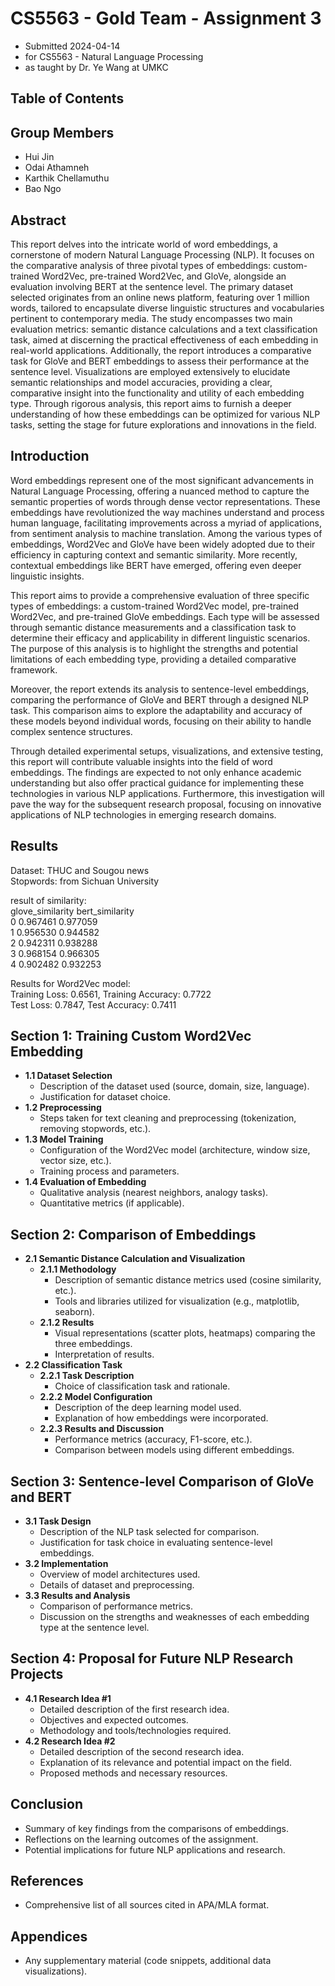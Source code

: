 # CS5563 - Gold Team - Assignment 3

- Submitted 2024-04-14
- for CS5563 - Natural Language Processing
- as taught by Dr. Ye Wang at UMKC

## Table of Contents

## Group Members

- Hui Jin
- Odai Athamneh
- Karthik Chellamuthu
- Bao Ngo

## Abstract

This report delves into the intricate world of word embeddings, a cornerstone of modern Natural Language Processing (NLP). It focuses on the comparative analysis of three pivotal types of embeddings: custom-trained Word2Vec, pre-trained Word2Vec, and GloVe, alongside an evaluation involving BERT at the sentence level. The primary dataset selected originates from an online news platform, featuring over 1 million words, tailored to encapsulate diverse linguistic structures and vocabularies pertinent to contemporary media. The study encompasses two main evaluation metrics: semantic distance calculations and a text classification task, aimed at discerning the practical effectiveness of each embedding in real-world applications. Additionally, the report introduces a comparative task for GloVe and BERT embeddings to assess their performance at the sentence level. Visualizations are employed extensively to elucidate semantic relationships and model accuracies, providing a clear, comparative insight into the functionality and utility of each embedding type. Through rigorous analysis, this report aims to furnish a deeper understanding of how these embeddings can be optimized for various NLP tasks, setting the stage for future explorations and innovations in the field.

## Introduction

Word embeddings represent one of the most significant advancements in Natural Language Processing, offering a nuanced method to capture the semantic properties of words through dense vector representations. These embeddings have revolutionized the way machines understand and process human language, facilitating improvements across a myriad of applications, from sentiment analysis to machine translation. Among the various types of embeddings, Word2Vec and GloVe have been widely adopted due to their efficiency in capturing context and semantic similarity. More recently, contextual embeddings like BERT have emerged, offering even deeper linguistic insights.

This report aims to provide a comprehensive evaluation of three specific types of embeddings: a custom-trained Word2Vec model, pre-trained Word2Vec, and pre-trained GloVe embeddings. Each type will be assessed through semantic distance measurements and a classification task to determine their efficacy and applicability in different linguistic scenarios. The purpose of this analysis is to highlight the strengths and potential limitations of each embedding type, providing a detailed comparative framework.

Moreover, the report extends its analysis to sentence-level embeddings, comparing the performance of GloVe and BERT through a designed NLP task. This comparison aims to explore the adaptability and accuracy of these models beyond individual words, focusing on their ability to handle complex sentence structures.

Through detailed experimental setups, visualizations, and extensive testing, this report will contribute valuable insights into the field of word embeddings. The findings are expected to not only enhance academic understanding but also offer practical guidance for implementing these technologies in various NLP applications. Furthermore, this investigation will pave the way for the subsequent research proposal, focusing on innovative applications of NLP technologies in emerging research domains.

## Results

Dataset: THUC and Sougou news<br/>
Stopwords: from Sichuan University<br/>


result of similarity:<br/>
   glove_similarity  bert_similarity<br/>
0          0.967461         0.977059<br/>
1          0.956530         0.944582<br/>
2          0.942311         0.938288<br/>
3          0.968154         0.966305<br/>
4          0.902482         0.932253<br/>

Results for Word2Vec model:<br/>
Training Loss: 0.6561, Training Accuracy: 0.7722<br/>
Test Loss: 0.7847, Test Accuracy: 0.7411<br/>


## Section 1: Training Custom Word2Vec Embedding
- **1.1 Dataset Selection**
  - Description of the dataset used (source, domain, size, language).
  - Justification for dataset choice.
- **1.2 Preprocessing**
  - Steps taken for text cleaning and preprocessing (tokenization, removing stopwords, etc.).
- **1.3 Model Training**
  - Configuration of the Word2Vec model (architecture, window size, vector size, etc.).
  - Training process and parameters.
- **1.4 Evaluation of Embedding**
  - Qualitative analysis (nearest neighbors, analogy tasks).
  - Quantitative metrics (if applicable).

## Section 2: Comparison of Embeddings
- **2.1 Semantic Distance Calculation and Visualization**
  - **2.1.1 Methodology**
    - Description of semantic distance metrics used (cosine similarity, etc.).
    - Tools and libraries utilized for visualization (e.g., matplotlib, seaborn).
  - **2.1.2 Results**
    - Visual representations (scatter plots, heatmaps) comparing the three embeddings.
    - Interpretation of results.
- **2.2 Classification Task**
  - **2.2.1 Task Description**
    - Choice of classification task and rationale.
  - **2.2.2 Model Configuration**
    - Description of the deep learning model used.
    - Explanation of how embeddings were incorporated.
  - **2.2.3 Results and Discussion**
    - Performance metrics (accuracy, F1-score, etc.).
    - Comparison between models using different embeddings.

## Section 3: Sentence-level Comparison of GloVe and BERT
- **3.1 Task Design**
  - Description of the NLP task selected for comparison.
  - Justification for task choice in evaluating sentence-level embeddings.
- **3.2 Implementation**
  - Overview of model architectures used.
  - Details of dataset and preprocessing.
- **3.3 Results and Analysis**
  - Comparison of performance metrics.
  - Discussion on the strengths and weaknesses of each embedding type at the sentence level.

## Section 4: Proposal for Future NLP Research Projects
- **4.1 Research Idea #1**
  - Detailed description of the first research idea.
  - Objectives and expected outcomes.
  - Methodology and tools/technologies required.
- **4.2 Research Idea #2**
  - Detailed description of the second research idea.
  - Explanation of its relevance and potential impact on the field.
  - Proposed methods and necessary resources.

## Conclusion
- Summary of key findings from the comparisons of embeddings.
- Reflections on the learning outcomes of the assignment.
- Potential implications for future NLP applications and research.

## References
- Comprehensive list of all sources cited in APA/MLA format.

## Appendices
- Any supplementary material (code snippets, additional data visualizations).
